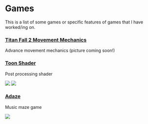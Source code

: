 # Games
This is a list of some games or specific features of games that I have worked/ing on.

### [Titan Fall 2 Movement Mechanics](https://github.com/bisqq/TitanFall2-movement)
Advance movement mechanics (picture coming soon!)

### [Toon Shader](https://github.com/bisqq/Toon-Shader)
Post processing shader

![](https://user-images.githubusercontent.com/29154540/158481405-5f223485-e0a3-4020-a325-4af1455df174.png)
![](https://user-images.githubusercontent.com/29154540/158482438-e7a83e11-1947-4bb0-ba99-dd53941c3c6f.png)

### [Adaze](https://github.com/bisqq/Adaze-Game)
Music maze game

![](https://user-images.githubusercontent.com/29154540/158527674-d1fa46b0-090f-4f87-84b1-c4298b284cbb.png)
